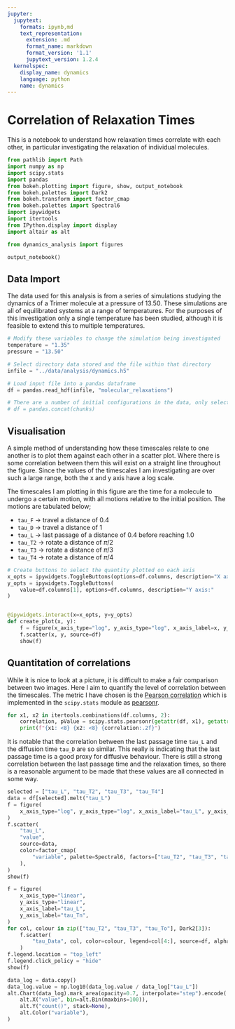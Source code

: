 ```yaml
---
jupyter:
  jupytext:
    formats: ipynb,md
    text_representation:
      extension: .md
      format_name: markdown
      format_version: '1.1'
      jupytext_version: 1.2.4
  kernelspec:
    display_name: dynamics
    language: python
    name: dynamics
---
```


# Correlation of Relaxation Times

This is a notebook to understand how relaxation times correlate with each other,
in particular investigating the relaxation of individual molecules.

```python
from pathlib import Path
import numpy as np
import scipy.stats
import pandas
from bokeh.plotting import figure, show, output_notebook
from bokeh.palettes import Dark2
from bokeh.transform import factor_cmap
from bokeh.palettes import Spectral6
import ipywidgets
import itertools
from IPython.display import display
import altair as alt

from dynamics_analysis import figures

output_notebook()
```

## Data Import

The data used for this analysis is from
a series of simulations studying the dynamics of
a Trimer molecule at a pressure of 13.50.
These simulations are all of equilibrated systems at a range of temperatures.
For the purposes of this investigation only a single temperature has been studied,
although it is feasible to extend this to multiple temperatures.

```python
# Modify these variables to change the simulation being investigated
temperature = "1.35"
pressure = "13.50"

# Select directory data stored and the file within that directory
infile = "../data/analysis/dynamics.h5"

# Load input file into a pandas dataframe
df = pandas.read_hdf(infile, "molecular_relaxations")

# There are a number of initial configurations in the data, only select the first
# df = pandas.concat(chunks)
```

## Visualisation

A simple method of understanding how these timescales relate to one another
is to plot them against each other in a scatter plot.
Where there is some correlation between them
this will exist on a straight line throughout the figure.
Since the values of the timescales I am investigating are over such a large range,
both the x and y axis have a log scale.

The timescales I am plotting in this figure are
the time for a molecule to undergo a certain motion,
with all motions relative to the initial position.
The motions are tabulated below;

- `tau_F` -> travel a distance of 0.4
- `tau_D`  -> travel a distance of 1
- `tau_L` -> last passage of a distance of 0.4 before reaching 1.0
- `tau_T2`  -> rotate a distance of $\pi/2$
- `tau_T3`  -> rotate a distance of $\pi/3$
- `tau_T4`  -> rotate a distance of $\pi/4$

```python
# Create buttons to select the quantity plotted on each axis
x_opts = ipywidgets.ToggleButtons(options=df.columns, description="X axis:")
y_opts = ipywidgets.ToggleButtons(
    value=df.columns[1], options=df.columns, description="Y axis:"
)


@ipywidgets.interact(x=x_opts, y=y_opts)
def create_plot(x, y):
    f = figure(x_axis_type="log", y_axis_type="log", x_axis_label=x, y_axis_label=y)
    f.scatter(x, y, source=df)
    show(f)
```

## Quantitation of correlations

While it is nice to look at a picture,
it is difficult to make a fair comparison between two images.
Here I aim to quantify the level of correlation between the timescales.
The metric I have chosen is the [Pearson correlation](https://en.wikipedia.org/wiki/Pearson_correlation_coefficient)
which is implemented in the `scipy.stats` module as [pearsonr](https://docs.scipy.org/doc/scipy-0.14.0/reference/generated/scipy.stats.pearsonr.html).

```python
for x1, x2 in itertools.combinations(df.columns, 2):
    correlation, pValue = scipy.stats.pearsonr(getattr(df, x1), getattr(df, x2))
    print(f"{x1: <8} {x2: <8} {correlation:.2f}")
```

It is notable that the correlation between
the last passage time `tau_L` and the diffusion time `tau_D` are so similar.
This really is indicating that the last passage time is a good proxy for diffusive behaviour.
There is still a strong correlation between the last passage time and the relaxation times,
so there is a reasonable argument to be made that these values are all connected in some way.

```python
selected = ["tau_L", "tau_T2", "tau_T3", "tau_T4"]
data = df[selected].melt("tau_L")
f = figure(
    x_axis_type="log", y_axis_type="log", x_axis_label="tau_L", y_axis_label="tau_Tn"
)
f.scatter(
    "tau_L",
    "value",
    source=data,
    color=factor_cmap(
        "variable", palette=Spectral6, factors=["tau_T2", "tau_T3", "tau_T4"]
    ),
)
show(f)
```

```python
f = figure(
    x_axis_type="linear",
    y_axis_type="linear",
    x_axis_label="tau_L",
    y_axis_label="tau_Tn",
)
for col, colour in zip(["tau_T2", "tau_T3", "tau_To"], Dark2[3]):
    f.scatter(
        "tau_Data", col, color=colour, legend=col[4:], source=df, alpha=0.6, size=3
    )
f.legend.location = "top_left"
f.legend.click_policy = "hide"
show(f)
```

```python
data_log = data.copy()
data_log.value = np.log10(data_log.value / data_log["tau_L"])
alt.Chart(data_log).mark_area(opacity=0.7, interpolate="step").encode(
    alt.X("value", bin=alt.Bin(maxbins=100)),
    alt.Y("count()", stack=None),
    alt.Color("variable"),
)
```
